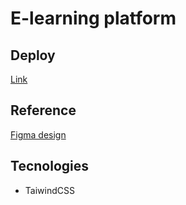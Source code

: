 # E-learning platform

## Deploy

[Link](https://frankllin15.github.io/landing-pages/elearning-platform)

## Reference

[Figma design](<https://www.figma.com/file/yK6AQp6Ua3g1yLCMq9Wq2y/E-learning-Platform---Landing-Page-(Community)>)

## Tecnologies

- TaiwindCSS
